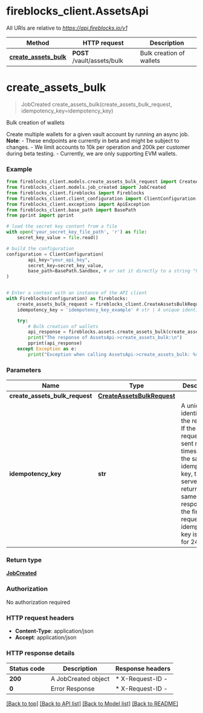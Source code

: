 # fireblocks_client.AssetsApi

All URIs are relative to *https://api.fireblocks.io/v1*

Method | HTTP request | Description
------------- | ------------- | -------------
[**create_assets_bulk**](AssetsApi.md#create_assets_bulk) | **POST** /vault/assets/bulk | Bulk creation of wallets


# **create_assets_bulk**
> JobCreated create_assets_bulk(create_assets_bulk_request, idempotency_key=idempotency_key)

Bulk creation of wallets

Create multiple wallets for a given vault account by running an async job. </br> **Note**: - These endpoints are currently in beta and might be subject to changes. - We limit accounts to 10k per operation and 200k per customer during beta testing. - Currently, we are only supporting EVM wallets. 

### Example


```python
from fireblocks_client.models.create_assets_bulk_request import CreateAssetsBulkRequest
from fireblocks_client.models.job_created import JobCreated
from fireblocks_client.fireblocks import Fireblocks
from fireblocks_client.client_configuration import ClientConfiguration
from fireblocks_client.exceptions import ApiException
from fireblocks_client.base_path import BasePath
from pprint import pprint

# load the secret key content from a file
with open('your_secret_key_file_path', 'r') as file:
    secret_key_value = file.read()

# build the configuration
configuration = ClientConfiguration(
        api_key="your_api_key",
        secret_key=secret_key_value,
        base_path=BasePath.Sandbox, # or set it directly to a string "https://sandbox-api.fireblocks.io/v1"
)


# Enter a context with an instance of the API client
with Fireblocks(configuration) as fireblocks:
    create_assets_bulk_request = fireblocks_client.CreateAssetsBulkRequest() # CreateAssetsBulkRequest | 
    idempotency_key = 'idempotency_key_example' # str | A unique identifier for the request. If the request is sent multiple times with the same idempotency key, the server will return the same response as the first request. The idempotency key is valid for 24 hours. (optional)

    try:
        # Bulk creation of wallets
        api_response = fireblocks.assets.create_assets_bulk(create_assets_bulk_request, idempotency_key=idempotency_key).result()
        print("The response of AssetsApi->create_assets_bulk:\n")
        pprint(api_response)
    except Exception as e:
        print("Exception when calling AssetsApi->create_assets_bulk: %s\n" % e)
```



### Parameters


Name | Type | Description  | Notes
------------- | ------------- | ------------- | -------------
 **create_assets_bulk_request** | [**CreateAssetsBulkRequest**](CreateAssetsBulkRequest.md)|  | 
 **idempotency_key** | **str**| A unique identifier for the request. If the request is sent multiple times with the same idempotency key, the server will return the same response as the first request. The idempotency key is valid for 24 hours. | [optional] 

### Return type

[**JobCreated**](JobCreated.md)

### Authorization

No authorization required

### HTTP request headers

 - **Content-Type**: application/json
 - **Accept**: application/json

### HTTP response details

| Status code | Description | Response headers |
|-------------|-------------|------------------|
**200** | A JobCreated object |  * X-Request-ID -  <br>  |
**0** | Error Response |  * X-Request-ID -  <br>  |

[[Back to top]](#) [[Back to API list]](../README.md#documentation-for-api-endpoints) [[Back to Model list]](../README.md#documentation-for-models) [[Back to README]](../README.md)

